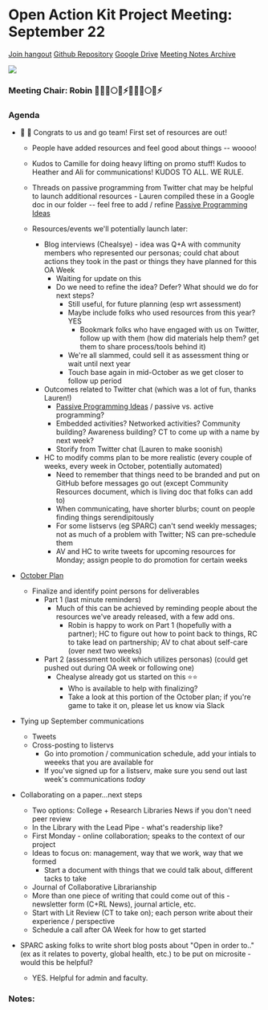 # Open Action Kit Project Meeting: September 22
[Join hangout]( https://plus.google.com/hangouts/_/calendar/cmNoYW1waWV1eEBnbWFpbC5jb20.i2451vnf2a73pbtp5m22qns7ug?authuser=0!)
[Github Repository](https://github.com/sparcopen/OA-Week-Toolkit
)
[Google Drive](https://drive.google.com/drive/folders/0B3LrgRFGBovxbmVWM0dyN1pmd0k)
[Meeting Notes Archive](https://github.com/sparcopen/OA-Week-Toolkit/tree/master/meeting_notes)

![](https://media.giphy.com/media/WS4mSwmLGpUje/giphy.gif)

### Meeting Chair: Robin :ghost::jack_o_lantern::crystal_ball::full_moon::fallen_leaf::zap::ghost::jack_o_lantern::crystal_ball::full_moon::fallen_leaf::zap:

### Agenda

* :tada: :tada: Congrats to us and go team!  First set of resources are out!
    * People have added resources and feel good about things -- woooo!
    * Kudos to Camille for doing heavy lifting on promo stuff! Kudos to Heather and Ali for communications! KUDOS TO ALL. WE RULE.
    * Threads on passive programming from Twitter chat may be helpful to launch additional resources - Lauren compiled these in a Google doc in our folder -- feel free to add / refine [Passive Programming Ideas](https://docs.google.com/document/d/1qX8cLl5zk9LiWpFjv_sfy1dee1JhaSaafxUCrhWk7j4/edit)

    * Resources/events we'll potentially launch later:
        * Blog interviews (Chealsye) - idea was Q+A with community members who represented our personas; could chat about actions they took in the past or things they have planned for this OA Week
            * Waiting for update on this
            * Do we need to refine the idea? Defer? What should we do for next steps?
                * Still useful, for future planning (esp wrt assessment)
                * Maybe include folks who used resources from this year? YES
                    * Bookmark folks who have engaged with us on Twitter, follow up with them (how did materials help them? get them to share process/tools behind it)
                * We're all slammed, could sell it as assessment thing or wait until next year
                * Touch base again in mid-October as we get closer to follow up period
        * Outcomes related to Twitter chat (which was a lot of fun, thanks Lauren!)
            * [Passive Programming Ideas](https://docs.google.com/document/d/1qX8cLl5zk9LiWpFjv_sfy1dee1JhaSaafxUCrhWk7j4/edit) / passive vs. active programming?
            * Embedded activities? Networked activities? Community building? Awareness building? CT to come up with a name by next week?
            * Storify from Twitter chat (Lauren to make soonish)
        * HC to modify comms plan to be more realistic (every couple of weeks, every week in October, potentially automated)
            * Need to remember that things need to be branded and put on GitHub before messages go out (except Community Resources document, which is living doc that folks can add to)
            * When communicating, have shorter blurbs; count on people finding things serendipitously 
            * For some listservs (eg SPARC) can't send weekly messages; not as much of a problem with Twitter; NS can pre-schedule them
            * AV and HC to write tweets for upcoming resources for Monday; assign people to do promotion for certain weeks
                
* [October Plan](https://docs.google.com/document/d/1oxGn2lOcq0q3bh-iKnkvhQT7WXAJPRTLhg4qxO4rB2I/edit#)
    * Finalize and identify point persons for deliverables
        * Part 1 (last minute reminders)
            * Much of this can be achieved by reminding people about the resources we've aready released, with a few add ons.
                * Robin is happy to work on Part 1 (hopefully with a partner); HC to figure out how to point back to things, RC to take lead on partnership; AV to chat about self-care (over next two weeks)
        * Part 2 (assessment toolkit which utilizes personas) (could get pushed out during OA week or following one)
            * Chealyse already got us started on this :star::star:
                * Who is available to help with finalizing?
                * Take a look at this portion of the October plan; if you're game to take it on, please let us know via Slack 
*   Tying up September communications
    *   Tweets
    *   Cross-posting to listervs
        * Go into promotion / communication schedule, add your intials to weeeks that you are available for
        * If you've signed up for a listserv, make sure you send out last week's communications *today*

* Collaborating on a paper...next steps
    * Two options: College + Research Libraries News if you don't need peer review
    * In the Library with the Lead Pipe - what's readership like?
    * First Monday - online collaboration; speaks to the context of our project
    * Ideas to focus on: management, way that we work, way that we formed
        * Start a document with things that we could talk about, different tacks to take
    * Journal of Collaborative Librarianship
    * More than one piece of writing that could come out of this - newsletter form (C+RL News), journal article, etc.
    * Start with Lit Review (CT to take on); each person write about their experience / perspective
    * Schedule a call after OA Week for how to get started

 * SPARC asking folks to write short blog posts about "Open in order to.." (ex as it relates to poverty, global health, etc.) to be put on microsite - would this be helpful?
     * YES. Helpful for admin and faculty. 
### Notes:
